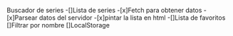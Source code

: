 Buscador de series
-[]Lista de series -[x]Fetch para obtener datos -[x]Parsear datos del servidor -[x]pintar la lista en html
-[]Lista de favoritos
[]Filtrar por nombre
[]LocalStorage

